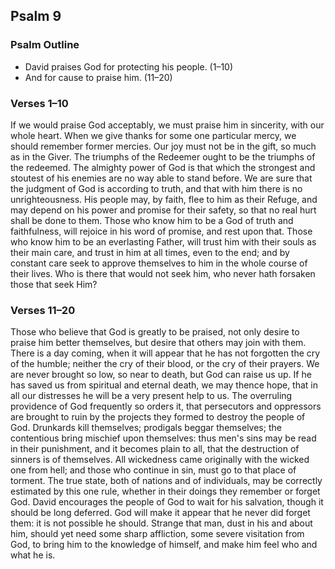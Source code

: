 ## Psalm 9

### Psalm Outline

- David praises God for protecting his people. (1–10)
- And for cause to praise him. (11–20)

### Verses 1–10

If we would praise God acceptably, we must praise him in sincerity, with our whole heart. When we give thanks for some one particular mercy, we should remember former mercies. Our joy must not be in the gift, so much as in the Giver. The triumphs of the Redeemer ought to be the triumphs of the redeemed. The almighty power of God is that which the strongest and stoutest of his enemies are no way able to stand before. We are sure that the judgment of God is according to truth, and that with him there is no unrighteousness. His people may, by faith, flee to him as their Refuge, and may depend on his power and promise for their safety, so that no real hurt shall be done to them. Those who know him to be a God of truth and faithfulness, will rejoice in his word of promise, and rest upon that. Those who know him to be an everlasting Father, will trust him with their souls as their main care, and trust in him at all times, even to the end; and by constant care seek to approve themselves to him in the whole course of their lives. Who is there that would not seek him, who never hath forsaken those that seek Him?

### Verses 11–20

Those who believe that God is greatly to be praised, not only desire to praise him better themselves, but desire that others may join with them. There is a day coming, when it will appear that he has not forgotten the cry of the humble; neither the cry of their blood, or the cry of their prayers. We are never brought so low, so near to death, but God can raise us up. If he has saved us from spiritual and eternal death, we may thence hope, that in all our distresses he will be a very present help to us. The overruling providence of God frequently so orders it, that persecutors and oppressors are brought to ruin by the projects they formed to destroy the people of God. Drunkards kill themselves; prodigals beggar themselves; the contentious bring mischief upon themselves: thus men's sins may be read in their punishment, and it becomes plain to all, that the destruction of sinners is of themselves. All wickedness came originally with the wicked one from hell; and those who continue in sin, must go to that place of torment. The true state, both of nations and of individuals, may be correctly estimated by this one rule, whether in their doings they remember or forget God. David encourages the people of God to wait for his salvation, though it should be long deferred. God will make it appear that he never did forget them: it is not possible he should. Strange that man, dust in his and about him, should yet need some sharp affliction, some severe visitation from God, to bring him to the knowledge of himself, and make him feel who and what he is.

